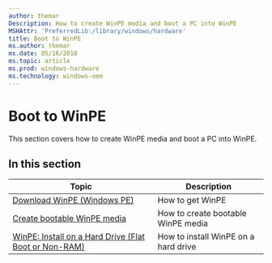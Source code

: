 ```yaml
---
author: themar
Description: How to create WinPE media and boot a PC into WinPE
MSHAttr: 'PreferredLib:/library/windows/hardware'
title: Boot to WinPE
ms.author: themar
ms.date: 05/16/2018
ms.topic: article
ms.prod: windows-hardware
ms.technology: windows-oem
---
```


# Boot to WinPE

This section covers how to create WinPE media and boot a PC into WinPE.

## In this section

| Topic | Description |
|  --- | ---  |
| [Download WinPE (Windows PE)](download-winpe--windows-pe.md) | How to get WinPE |
| [Create bootable WinPE media](winpe-create-usb-bootable-drive.md) | How to create bootable WinPE media |
| [WinPE: Install on a Hard Drive (Flat Boot or Non-RAM)](winpe-install-on-a-hard-drive--flat-boot-or-non-ram.md) | How to install WinPE on a hard drive |